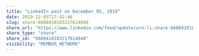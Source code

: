 ```yaml
---
title: "LinkedIn post on December 05, 2019"
date: 2019-12-05T17:42:46
slug: share-6608410183217614848
share_url: "https://www.linkedin.com/feed/update/urn:li:share:6608410183217614848"
share_type: "share"
share_id: "6608410183217614848"
visibility: "MEMBER_NETWORK"
---
```



